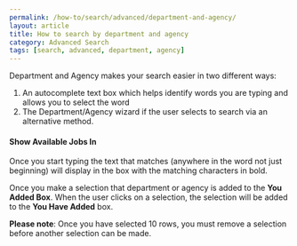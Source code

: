 ```yaml
---
permalink: /how-to/search/advanced/department-and-agency/
layout: article
title: How to search by department and agency
category: Advanced Search
tags: [search, advanced, department, agency]
---
```


Department and Agency makes your search easier in two different ways:

1. An autocomplete text box which helps identify words you are typing and allows you to select the word
2. The Department/Agency wizard if the user selects to search via an alternative method.

#### Show Available Jobs In

Once you start typing the text that matches (anywhere in the word not just beginning) will display in the box with the matching characters in bold.

Once you make a selection that department or agency is added to the **You Added Box**. When the user clicks on a selection, the selection will be added to the **You Have Added** box.

**Please note**: Once you have selected 10 rows, you must remove a selection before another selection can be made.

